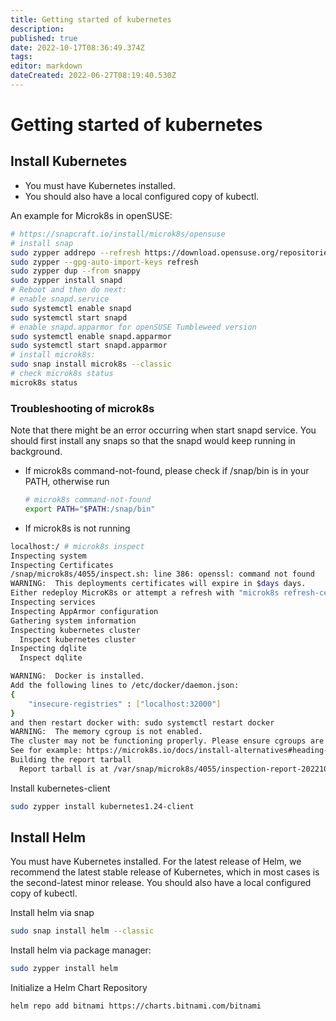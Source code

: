 ```yaml
---
title: Getting started of kubernetes
description: 
published: true
date: 2022-10-17T08:36:49.374Z
tags: 
editor: markdown
dateCreated: 2022-06-27T08:19:40.530Z
---
```


# Getting started of kubernetes
## Install Kubernetes
- You must have Kubernetes installed. 
- You should also have a local configured copy of kubectl.

An example for Microk8s in openSUSE:
```bash
# https://snapcraft.io/install/microk8s/opensuse
# install snap
sudo zypper addrepo --refresh https://download.opensuse.org/repositories/system:/snappy/openSUSE_Tumbleweed snappy
sudo zypper --gpg-auto-import-keys refresh
sudo zypper dup --from snappy
sudo zypper install snapd
# Reboot and then do next:
# enable snapd.service
sudo systemctl enable snapd
sudo systemctl start snapd
# enable snapd.apparmor for openSUSE Tumbleweed version
sudo systemctl enable snapd.apparmor
sudo systemctl start snapd.apparmor
# install microk8s:
sudo snap install microk8s --classic
# check microk8s status
microk8s status
```

### Troubleshooting of microk8s

Note that there might be an error occurring when start snapd service. You should first install any snaps so that the snapd would keep running in background.

- If microk8s command-not-found, please check if /snap/bin is in your PATH, otherwise run
  ```bash
  # microk8s command-not-found
  export PATH="$PATH:/snap/bin"
  ```
- If microk8s is not running
```bash
localhost:/ # microk8s inspect 
Inspecting system
Inspecting Certificates
/snap/microk8s/4055/inspect.sh: line 386: openssl: command not found
WARNING:  This deployments certificates will expire in $days days. 
Either redeploy MicroK8s or attempt a refresh with "microk8s refresh-certs"
Inspecting services
Inspecting AppArmor configuration
Gathering system information
Inspecting kubernetes cluster
  Inspect kubernetes cluster
Inspecting dqlite
  Inspect dqlite

WARNING:  Docker is installed. 
Add the following lines to /etc/docker/daemon.json: 
{
    "insecure-registries" : ["localhost:32000"] 
}
and then restart docker with: sudo systemctl restart docker
WARNING:  The memory cgroup is not enabled. 
The cluster may not be functioning properly. Please ensure cgroups are enabled 
See for example: https://microk8s.io/docs/install-alternatives#heading--arm 
Building the report tarball
  Report tarball is at /var/snap/microk8s/4055/inspection-report-20221017_162601.tar.gz

```

Install kubernetes-client
```bash
sudo zypper install kubernetes1.24-client
```

## Install Helm
You must have Kubernetes installed. For the latest release of Helm, we recommend the latest stable release of Kubernetes, which in most cases is the second-latest minor release.
You should also have a local configured copy of kubectl.

Install helm via snap
```bash
sudo snap install helm --classic
```

Install helm via package manager:
```bash
sudo zypper install helm
```

Initialize a Helm Chart Repository
```bash
helm repo add bitnami https://charts.bitnami.com/bitnami
```
